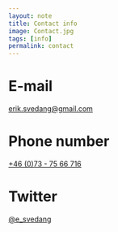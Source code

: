 ```yaml
---
layout: note
title: Contact info
image: Contact.jpg
tags: [info]
permalink: contact
---
```


# E-mail

[erik.svedang@gmail.com](mailto:erik.svedang@gmail.com)

# Phone number
[+46 (0)73 - 75 66 716](tel:+46737566716)

# Twitter
[@e_svedang](http://twitter.com/e_svedang)
